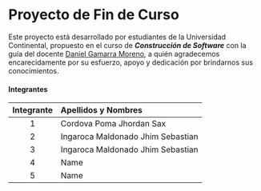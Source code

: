 # Proyecto de Fin de Curso
Este proyecto está desarrollado por estudiantes de la Universidad Continental, propuesto en el curso de ___Construcción de Software___ con la guía del docente [Daniel Gamarra Moreno](https://estudiantesavp.ucontinental.edu.pe/user/profile.php?id=9474), a quién agradecemos encarecidamente por su esfuerzo, apoyo y dedicación por brindarnos sus conocimientos.
#### Integrantes

| **Integrante**  | **Apellidos y Nombres**  |
|:-------------: |:---------------|
| 1         | Cordova Poma Jhordan Sax |
| 2         | Ingaroca Maldonado Jhim Sebastian          |
| 3         | Ingaroca Maldonado Jhim Sebastian          | 
| 4         | Name          |
| 5         | Name          | 
